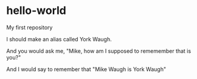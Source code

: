 # hello-world
My first repository

I should make an alias called York Waugh.

And you would ask me, "Mike, how am I supposed to rememember that is you?"

And I would say to remember that "Mike Waugh is York Waugh"
